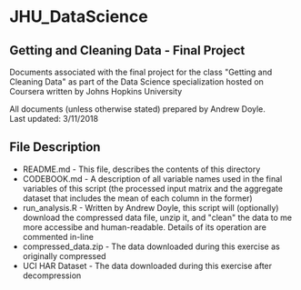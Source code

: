 # JHU_DataScience
## Getting and Cleaning Data - Final Project
Documents associated with the final project for the class "Getting and Cleaning Data" as part of the Data Science specialization hosted on Coursera written by Johns Hopkins University

All documents (unless otherwise stated) prepared by Andrew Doyle.  
Last updated: 3/11/2018  

## File Description
  * README.md - This file, describes the contents of this directory
  * CODEBOOK.md - A description of all variable names used in the final variables of this script (the processed input matrix and the aggregate dataset that includes the mean of each column in the former)
  * run_analysis.R - Written by Andrew Doyle, this script will (optionally) download the compressed data file, unzip it, and "clean" the data to me more accessibe and human-readable.  Details of its operation are commented in-line
  * compressed_data.zip - The data downloaded during this exercise as originally compressed
  * UCI HAR Dataset - The data downloaded during this exercise after decompression

